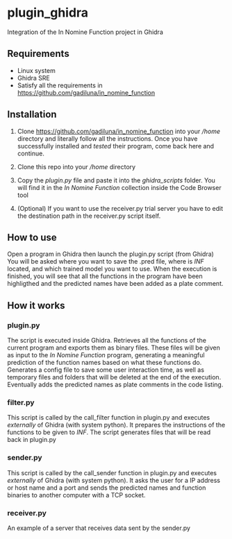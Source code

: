 # plugin_ghidra
Integration of the In Nomine Function project in Ghidra

## Requirements
* Linux system
* Ghidra SRE
* Satisfy all the requirements in https://github.com/gadiluna/in_nomine_function

## Installation
1. Clone https://github.com/gadiluna/in_nomine_function into your */home* directory and literally follow all the instructions.
Once you have successfully installed and *tested* their program, come back here and continue.

2. Clone this repo into your */home* directory

3. Copy the *plugin.py* file and paste it into the *ghidra_scripts* folder. You will find it in the *In Nomine Function* collection inside the Code Browser tool

4. (Optional) If you want to use the receiver.py trial server you have to edit the destination path in the receiver.py script itself. 

## How to use
Open a program in Ghidra then launch the plugin.py script (from Ghidra)
You will be asked where you want to save the .pred file, where is *INF* located, and which trained model you want to use.
When the execution is finished, you will see that all the functions in the program have been highligthed and the predicted names have been added as a plate comment.

## How it works
### plugin.py
The script is executed inside Ghidra.
Retrieves all the functions of the current program and exports them as binary files. These files will be given as input to the *In Nomine Function* program, generating a meaningful prediction of the function names based on what these functions do.
Generates a config file to save some user interaction time, as well as temporary files and folders that will be deleted at the end of the execution.
Eventually adds the predicted names as plate comments in the code listing.

### filter.py
This script is called by the call_filter function in plugin.py and executes *externally* of Ghidra (with system python). It prepares the instructions of the functions to be given to *INF*. The script generates files that will be read back in plugin.py

### sender.py
This script is called by the call_sender function in plugin.py and executes *externally* of Ghidra (with system python). It asks the user for a IP address or host name and a port and sends the predicted names and function binaries to another computer with a TCP socket.

### receiver.py
An example of a server that receives data sent by the sender.py

